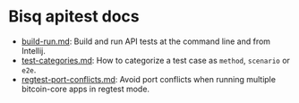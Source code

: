 # Bisq apitest docs

 - [build-run.md](build-run.md): Build and run API tests at the command line and from Intellij.
 - [test-categories.md](test-categories.md): How to categorize a test case as `method`, `scenario` or `e2e`.
 - [regtest-port-conflicts.md](regtest-port-conflicts.md): Avoid port conflicts when running multiple bitcoin-core apps in regtest mode.
